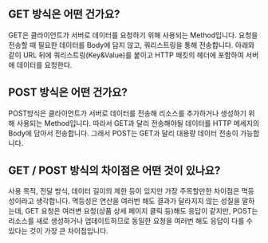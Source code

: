 ## GET 방식은 어떤 건가요?

GET은 클라이언트가 서버로 데이터를 요청하기 위해 사용되는 Method입니다. 요청을 전송할 때 필요한 데이터를 Body에 담지 않고, 쿼리스트링을 통해 전송합니다. 아래와 같이 URL 뒤에 쿼리스트링(Key&Value)를 붙이고 HTTP 패킷의 헤더에 포함하여 서버에 데이터를 요청한다.

## POST 방식은 어떤 건가요?

POST방식은 클라이언트가 서버로 데이터를 전송해 리소스를 추가하거나 생성하기 위해 사용되는 Method입니다. 따라서 GET과 달리 전송해야될 데이터를 HTTP 메세지의 Body에 담아서 전송합니다. 그래서 POST는 GET과 달리 대용량 데이터 전송이 가능합니다.

## GET / POST 방식의 차이점은 어떤 것이 있나요?

사용 목적, 전달 방식, 데이터 길이의 제한 등이 있지만 가장 주목할만한 차이점은 멱등성이라고 생각합니다. 멱등성은 연산을 여러번 해도 결과가 달라지지 않는 성질을 말하는데, GET 요청은 여러변 요청(상품 상세 페이지 클릭 등)해도 응답이 같지만, POST는 리소스를 새로 생성하거나 업데이트하므로 동일한 요청을 여러번 해도 응답이 다를 수 있다는 것이 가장 큰 차이점입니다.
